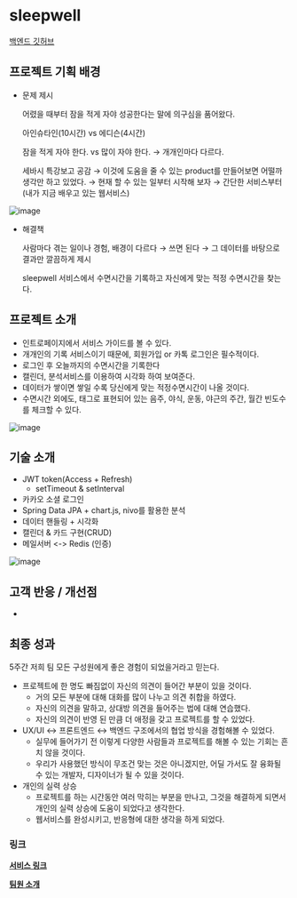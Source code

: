 # sleepwell
[백엔드 깃허브](https://github.com/sleeeepWELL/BackEnd)

## 프로젝트 기획 배경

- 문제 제시

  어렸을 때부터 잠을 적게 자야 성공한다는 말에 의구심을 품어왔다.

  아인슈타인(10시간) vs 에디슨(4시간)

  잠을 적게 자야 한다. vs 많이 자야 한다. → 개개인마다 다르다.

  세바시 특강보고 공감 → 이것에 도움을 줄 수 있는 product를 만들어보면 어떨까 생각만 하고 있었다. →  현재 할 수 있는 일부터 시작해 보자 → 간단한 서비스부터(내가 지금 배우고 있는 웹서비스)

![image](https://user-images.githubusercontent.com/53491653/119460984-3521cf00-bd7a-11eb-8599-e1623cfb4c6a.png)


- 해결책

  사람마다 겪는 일이나 경험, 배경이 다르다 → 쓰면 된다 → 그 데이터를 바탕으로 결과만 깔끔하게 제시

  sleepwell 서비스에서 수면시간을 기록하고 자신에게 맞는 적정 수면시간을 찾는다.



## 프로젝트 소개

- 인트로페이지에서 서비스 가이드를 볼 수 있다.
- 개개인의 기록 서비스이기 때문에, 회원가입 or 카톡 로그인은 필수적이다.
- 로그인 후 오늘까지의 수면시간을 기록한다
- 캘린더, 분석서비스를 이용하여 시각화 하여 보여준다.
- 데이터가 쌓이면 쌓일 수록 당신에게 맞는 적정수면시간이 나올 것이다.
- 수면시간 외에도, 태그로 표현되어 있는 음주, 야식, 운동, 야근의 주간, 월간 빈도수를 체크할 수 있다.

![image](https://user-images.githubusercontent.com/53491653/119460900-1d4a4b00-bd7a-11eb-9e7b-95928c3cbf11.png)


## 기술 소개
* JWT token(Access + Refresh)
  * setTimeout & setInterval
* 카카오 소셜 로그인
* Spring Data JPA + chart.js, nivo를 활용한 분석
* 데이터 핸들링 + 시각화
* 캘린더 & 카드 구현(CRUD)
* 메일서버 <-> Redis (인증)

![image](https://user-images.githubusercontent.com/53491653/119461912-2687e780-bd7b-11eb-9b53-859291b404f2.png)

## 고객 반응 / 개선점

- 

## 최종 성과

5주간 저희 팀 모든 구성원에게 좋은 경험이 되었을거라고 믿는다.

- 프로젝트에 한 명도 빠짐없이 자신의 의견이 들어간 부분이 있을 것이다.
  - 거의 모든 부분에 대해 대화를 많이 나누고 의견 취합을 하였다.
  - 자신의 의견을 말하고, 상대방 의견을 들어주는 법에 대해 연습했다.
  - 자신의 의견이 반영 된 만큼 더 애정을 갖고 프로젝트를 할 수 있었다.
- UX/UI ↔  프론트엔드 ↔  백엔드 구조에서의 협업 방식을 경험해볼 수 있었다.
  - 실무에 들어가기 전 이렇게 다양한 사람들과 프로젝트를 해볼 수 있는 기회는 흔치 않을 것이다.
  - 우리가 사용했던 방식이 무조건 맞는 것은 아니겠지만, 어딜 가서도 잘 융화될 수 있는 개발자, 디자이너가 될 수 있을 것이다.
- 개인의 실력 상승
  - 프로젝트를 하는 시간동안 여러 막히는 부분을 만나고, 그것을 해결하게 되면서 개인의 실력 상승에 도움이 되었다고 생각한다.
  - 웹서비스를 완성시키고, 반응형에 대한 생각을 하게 되었다.

### 링크
**[서비스 링크](https://teamsleepwell.com/ )**

**[팀원 소개](https://www.notion.so/TeamSleepwell-dcb0a3d7c4fc47d781479c33c3929e48 )**
